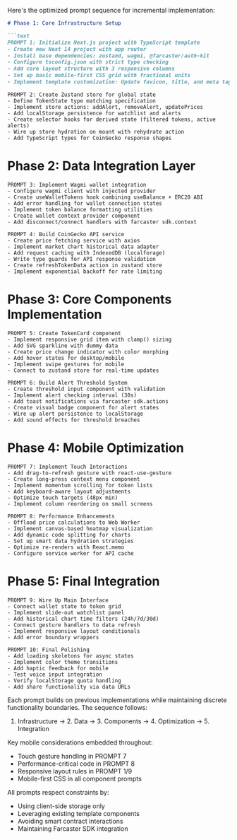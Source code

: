 Here's the optimized prompt sequence for incremental implementation:

```markdown
# Phase 1: Core Infrastructure Setup

```text
PROMPT 1: Initialize Next.js project with TypeScript template
- Create new Next 14 project with app router
- Install base dependencies: zustand, wagmi, @farcaster/auth-kit
- Configure tsconfig.json with strict type checking
- Add core layout structure with 3 responsive columns
- Set up basic mobile-first CSS grid with fractional units
- Implement template customization: Update favicon, title, and meta tags
```

```text
PROMPT 2: Create Zustand store for global state
- Define TokenState type matching specification
- Implement store actions: addAlert, removeAlert, updatePrices
- Add localStorage persistence for watchlist and alerts
- Create selector hooks for derived state (filtered tokens, active alerts)
- Wire up store hydration on mount with rehydrate action
- Add TypeScript types for CoinGecko response shapes
```

# Phase 2: Data Integration Layer

```text
PROMPT 3: Implement Wagmi wallet integration
- Configure wagmi client with injected provider
- Create useWalletTokens hook combining useBalance + ERC20 ABI
- Add error handling for wallet connection states
- Implement token balance formatting utilities
- Create wallet context provider component
- Add disconnect/connect handlers with farcaster sdk.context
```

```text
PROMPT 4: Build CoinGecko API service
- Create price fetching service with axios
- Implement market chart historical data adapter
- Add request caching with IndexedDB (localforage)
- Write type guards for API response validation
- Create refreshTokenData action in zustand store
- Implement exponential backoff for rate limiting
```

# Phase 3: Core Components Implementation

```text
PROMPT 5: Create TokenCard component
- Implement responsive grid item with clamp() sizing
- Add SVG sparkline with dummy data
- Create price change indicator with color morphing
- Add hover states for desktop/mobile
- Implement swipe gestures for mobile
- Connect to zustand store for real-time updates
```

```text
PROMPT 6: Build Alert Threshold System
- Create threshold input component with validation
- Implement alert checking interval (30s)
- Add toast notifications via farcaster sdk.actions
- Create visual badge component for alert states
- Wire up alert persistence to localStorage
- Add sound effects for threshold breaches
```

# Phase 4: Mobile Optimization

```text
PROMPT 7: Implement Touch Interactions
- Add drag-to-refresh gesture with react-use-gesture
- Create long-press context menu component
- Implement momentum scrolling for token lists
- Add keyboard-aware layout adjustments
- Optimize touch targets (48px min)
- Implement column reordering on small screens
```

```text
PROMPT 8: Performance Enhancements
- Offload price calculations to Web Worker
- Implement canvas-based heatmap visualization
- Add dynamic code splitting for charts
- Set up smart data hydration strategies
- Optimize re-renders with React.memo
- Configure service worker for API cache
```

# Phase 5: Final Integration

```text
PROMPT 9: Wire Up Main Interface
- Connect wallet state to token grid
- Implement slide-out watchlist panel
- Add historical chart time filters (24h/7d/30d)
- Connect gesture handlers to data refresh
- Implement responsive layout conditionals
- Add error boundary wrappers
```

```text
PROMPT 10: Final Polishing
- Add loading skeletons for async states
- Implement color theme transitions
- Add haptic feedback for mobile
- Test voice input integration
- Verify localStorage quota handling
- Add share functionality via data URLs
```

Each prompt builds on previous implementations while maintaining discrete functionality boundaries. The sequence follows:
1. Infrastructure → 2. Data → 3. Components → 4. Optimization → 5. Integration

Key mobile considerations embedded throughout:
- Touch gesture handling in PROMPT 7
- Performance-critical code in PROMPT 8
- Responsive layout rules in PROMPT 1/9
- Mobile-first CSS in all component prompts

All prompts respect constraints by:
- Using client-side storage only
- Leveraging existing template components
- Avoiding smart contract interactions
- Maintaining Farcaster SDK integration